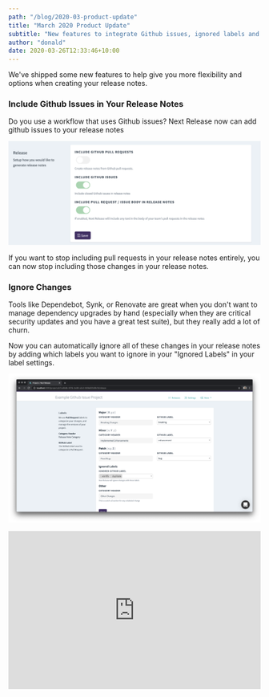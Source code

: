 ```yaml
---
path: "/blog/2020-03-product-update"
title: "March 2020 Product Update"
subtitle: "New features to integrate Github issues, ignored labels and more"
author: "donald"
date: 2020-03-26T12:33:46+10:00
---
```


We've shipped some new features to help give you more flexibility and options when creating your release notes.

### Include Github Issues in Your Release Notes

Do you use a workflow that uses Github issues? Next Release now can add github issues to your release notes

![Include Github Issues in Your Release Notes](../../src/images/screenshots/include-github-issues.png)

If you want to stop including pull requests in your release notes entirely, you can now stop including those changes
in your release notes.

### Ignore Changes

Tools like Dependebot, Synk, or Renovate are great when you don't want to manage dependency upgrades by hand (especially when they are
critical security updates and you have a great test suite), but they really add a lot of churn.

Now you can automatically ignore all of these changes in your release notes by adding which labels you want to ignore
in your "Ignored Labels" in your label settings.

![Ignore Changes with labels!](../../src/images/screenshots/ignored-labels.png)

<div style="position: relative; padding-bottom: 62.5%; height: 0;"><iframe src="https://www.loom.com/embed/fb7997232c194f3fb82044fa835bf302" frameborder="0" webkitallowfullscreen mozallowfullscreen allowfullscreen style="position: absolute; top: 0; left: 0; width: 100%; height: 100%;"></iframe></div>

